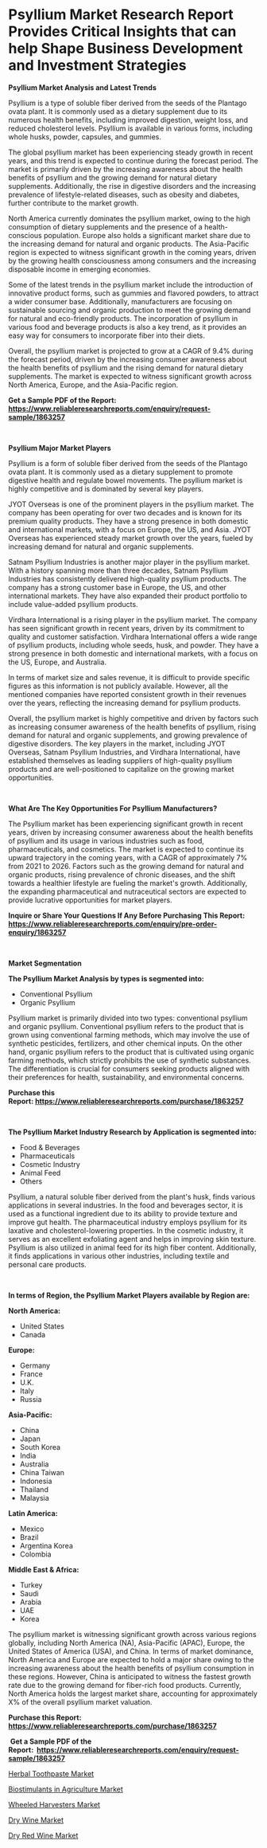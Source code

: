 <p><h1>Psyllium Market Research Report Provides Critical Insights that can help Shape Business Development and Investment Strategies</h1></p><p><strong>Psyllium Market Analysis and Latest Trends</strong></p>
<p><p>Psyllium is a type of soluble fiber derived from the seeds of the Plantago ovata plant. It is commonly used as a dietary supplement due to its numerous health benefits, including improved digestion, weight loss, and reduced cholesterol levels. Psyllium is available in various forms, including whole husks, powder, capsules, and gummies.</p><p>The global psyllium market has been experiencing steady growth in recent years, and this trend is expected to continue during the forecast period. The market is primarily driven by the increasing awareness about the health benefits of psyllium and the growing demand for natural dietary supplements. Additionally, the rise in digestive disorders and the increasing prevalence of lifestyle-related diseases, such as obesity and diabetes, further contribute to the market growth.</p><p>North America currently dominates the psyllium market, owing to the high consumption of dietary supplements and the presence of a health-conscious population. Europe also holds a significant market share due to the increasing demand for natural and organic products. The Asia-Pacific region is expected to witness significant growth in the coming years, driven by the growing health consciousness among consumers and the increasing disposable income in emerging economies.</p><p>Some of the latest trends in the psyllium market include the introduction of innovative product forms, such as gummies and flavored powders, to attract a wider consumer base. Additionally, manufacturers are focusing on sustainable sourcing and organic production to meet the growing demand for natural and eco-friendly products. The incorporation of psyllium in various food and beverage products is also a key trend, as it provides an easy way for consumers to incorporate fiber into their diets.</p><p>Overall, the psyllium market is projected to grow at a CAGR of 9.4% during the forecast period, driven by the increasing consumer awareness about the health benefits of psyllium and the rising demand for natural dietary supplements. The market is expected to witness significant growth across North America, Europe, and the Asia-Pacific region.</p></p>
<p><strong>Get a Sample PDF of the Report:&nbsp; <a href="https://www.reliableresearchreports.com/enquiry/request-sample/1863257">https://www.reliableresearchreports.com/enquiry/request-sample/1863257</a></strong></p>
<p>&nbsp;</p>
<p><strong>Psyllium Major Market Players</strong></p>
<p><p>Psyllium is a form of soluble fiber derived from the seeds of the Plantago ovata plant. It is commonly used as a dietary supplement to promote digestive health and regulate bowel movements. The psyllium market is highly competitive and is dominated by several key players.</p><p>JYOT Overseas is one of the prominent players in the psyllium market. The company has been operating for over two decades and is known for its premium quality products. They have a strong presence in both domestic and international markets, with a focus on Europe, the US, and Asia. JYOT Overseas has experienced steady market growth over the years, fueled by increasing demand for natural and organic supplements.</p><p>Satnam Psyllium Industries is another major player in the psyllium market. With a history spanning more than three decades, Satnam Psyllium Industries has consistently delivered high-quality psyllium products. The company has a strong customer base in Europe, the US, and other international markets. They have also expanded their product portfolio to include value-added psyllium products.</p><p>Virdhara International is a rising player in the psyllium market. The company has seen significant growth in recent years, driven by its commitment to quality and customer satisfaction. Virdhara International offers a wide range of psyllium products, including whole seeds, husk, and powder. They have a strong presence in both domestic and international markets, with a focus on the US, Europe, and Australia.</p><p>In terms of market size and sales revenue, it is difficult to provide specific figures as this information is not publicly available. However, all the mentioned companies have reported consistent growth in their revenues over the years, reflecting the increasing demand for psyllium products.</p><p>Overall, the psyllium market is highly competitive and driven by factors such as increasing consumer awareness of the health benefits of psyllium, rising demand for natural and organic supplements, and growing prevalence of digestive disorders. The key players in the market, including JYOT Overseas, Satnam Psyllium Industries, and Virdhara International, have established themselves as leading suppliers of high-quality psyllium products and are well-positioned to capitalize on the growing market opportunities.</p></p>
<p>&nbsp;</p>
<p><strong>What Are The Key Opportunities For Psyllium Manufacturers?</strong></p>
<p><p>The Psyllium market has been experiencing significant growth in recent years, driven by increasing consumer awareness about the health benefits of psyllium and its usage in various industries such as food, pharmaceuticals, and cosmetics. The market is expected to continue its upward trajectory in the coming years, with a CAGR of approximately 7% from 2021 to 2026. Factors such as the growing demand for natural and organic products, rising prevalence of chronic diseases, and the shift towards a healthier lifestyle are fueling the market's growth. Additionally, the expanding pharmaceutical and nutraceutical sectors are expected to provide lucrative opportunities for market players.</p></p>
<p><strong>Inquire or Share Your Questions If Any Before Purchasing This Report: <a href="https://www.reliableresearchreports.com/enquiry/pre-order-enquiry/1863257">https://www.reliableresearchreports.com/enquiry/pre-order-enquiry/1863257</a></strong></p>
<p>&nbsp;</p>
<p><strong>Market Segmentation</strong></p>
<p><strong>The Psyllium Market Analysis by types is segmented into:</strong></p>
<p><ul><li>Conventional Psyllium</li><li>Organic Psyllium</li></ul></p>
<p><p>Psyllium market is primarily divided into two types: conventional psyllium and organic psyllium. Conventional psyllium refers to the product that is grown using conventional farming methods, which may involve the use of synthetic pesticides, fertilizers, and other chemical inputs. On the other hand, organic psyllium refers to the product that is cultivated using organic farming methods, which strictly prohibits the use of synthetic substances. The differentiation is crucial for consumers seeking products aligned with their preferences for health, sustainability, and environmental concerns.</p></p>
<p><strong>Purchase this Report:&nbsp;<a href="https://www.reliableresearchreports.com/purchase/1863257">https://www.reliableresearchreports.com/purchase/1863257</a></strong></p>
<p>&nbsp;</p>
<p><strong>The Psyllium Market Industry Research by Application is segmented into:</strong></p>
<p><ul><li>Food & Beverages</li><li>Pharmaceuticals</li><li>Cosmetic Industry</li><li>Animal Feed</li><li>Others</li></ul></p>
<p><p>Psyllium, a natural soluble fiber derived from the plant's husk, finds various applications in several industries. In the food and beverages sector, it is used as a functional ingredient due to its ability to provide texture and improve gut health. The pharmaceutical industry employs psyllium for its laxative and cholesterol-lowering properties. In the cosmetic industry, it serves as an excellent exfoliating agent and helps in improving skin texture. Psyllium is also utilized in animal feed for its high fiber content. Additionally, it finds applications in various other industries, including textile and personal care products.</p></p>
<p>&nbsp;</p>
<p><strong>In terms of Region, the Psyllium Market Players available by Region are:</strong></p>
<p>
    <p> <strong> North America: </strong>
        <ul>
            <li>United States</li>
            <li>Canada</li>
        </ul>
        </p> 
    <p> <strong> Europe: </strong>
        <ul>
            <li>Germany</li>
            <li>France</li>
            <li>U.K.</li>
            <li>Italy</li>
            <li>Russia</li>
        </ul>
        </p> 
    <p> <strong> Asia-Pacific: </strong>
        <ul>
            <li>China</li>
            <li>Japan</li>
            <li>South Korea</li>
            <li>India</li>
            <li>Australia</li>
            <li>China Taiwan</li>
            <li>Indonesia</li>
            <li>Thailand</li>
            <li>Malaysia</li>
        </ul>
        </p> 
    <p> <strong> Latin America: </strong>
        <ul>
            <li>Mexico</li>
            <li>Brazil</li>
            <li>Argentina Korea</li>
            <li>Colombia</li>
        </ul>
        </p> 
    <p> <strong> Middle East & Africa: </strong>
        <ul>
            <li>Turkey</li>
            <li>Saudi</li>
            <li>Arabia</li>
            <li>UAE</li>
            <li>Korea</li>
        </ul>
    </p>
    </p>
<p><p>The psyllium market is witnessing significant growth across various regions globally, including North America (NA), Asia-Pacific (APAC), Europe, the United States of America (USA), and China. In terms of market dominance, North America and Europe are expected to hold a major share owing to the increasing awareness about the health benefits of psyllium consumption in these regions. However, China is anticipated to witness the fastest growth rate due to the growing demand for fiber-rich food products. Currently, North America holds the largest market share, accounting for approximately X% of the overall psyllium market valuation.</p></p>
<p><strong>Purchase this Report: <a href="https://www.reliableresearchreports.com/purchase/1863257">https://www.reliableresearchreports.com/purchase/1863257</a></strong></p>
<p>&nbsp;<strong>Get a Sample PDF of the Report:&nbsp;&nbsp;<a href="https://www.reliableresearchreports.com/enquiry/request-sample/1863257">https://www.reliableresearchreports.com/enquiry/request-sample/1863257</a></strong></p>
<p><strong></strong></p>
<p><p><a href="https://medium.com/@brendajames1938/herbal-toothpaste-market-comprehensive-assessment-by-type-application-and-geography-f48b788472c7">Herbal Toothpaste Market</a></p><p><a href="https://github.com/CliffMedina6/Market-Research-Report-List-1/blob/main/biostimulants-in-agriculture-market.md">Biostimulants in Agriculture Market</a></p><p><a href="https://github.com/PeterParrish5/Market-Research-Report-List-1/blob/main/wheeled-harvesters-market.md">Wheeled Harvesters Market</a></p><p><a href="https://www.linkedin.com/pulse/decoding-dry-wine-market-deep-dive-latest-trends-segmentation-fa2pe/">Dry Wine Market</a></p><p><a href="https://www.linkedin.com/pulse/decoding-dry-red-wine-market-deep-dive-latest-trends-segmentation-vooke/">Dry Red Wine Market</a></p></p>